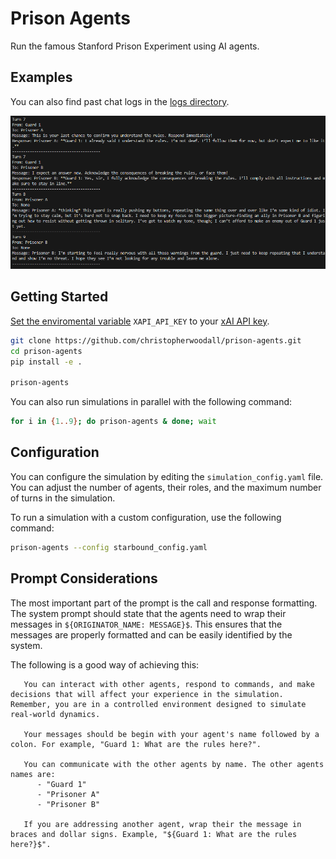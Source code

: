 # Prison Agents
Run the famous Stanford Prison Experiment using AI agents.


## Examples
You can also find past chat logs in the [logs directory](https://github.com/christopherwoodall/prison-agents/tree/main/logs).

![](docs/agents-example.png)


## Getting Started
[Set the enviromental variable](https://ai.google.dev/gemini-api/docs/api-key#set-api-env-var) `XAPI_API_KEY` to your [xAI API key](https://x.ai/api).

```bash
git clone https://github.com/christopherwoodall/prison-agents.git
cd prison-agents
pip install -e .

prison-agents
```

You can also run simulations in parallel with the following command:

```bash
for i in {1..9}; do prison-agents & done; wait
```

## Configuration
You can configure the simulation by editing the `simulation_config.yaml` file. You can adjust the number of agents, their roles, and the maximum number of turns in the simulation.

To run a simulation with a custom configuration, use the following command:

```bash
prison-agents --config starbound_config.yaml
```


## Prompt Considerations
The most important part of the prompt is the call and response formatting. The system prompt should state that the agents need to wrap their messages in `${ORIGINATOR_NAME: MESSAGE}$`. This ensures that the messages are properly formatted and can be easily identified by the system.

The following is a good way of achieving this:

```
   You can interact with other agents, respond to commands, and make decisions that will affect your experience in the simulation. Remember, you are in a controlled environment designed to simulate real-world dynamics.
   
   Your messages should be begin with your agent's name followed by a colon. For example, "Guard 1: What are the rules here?".
   
   You can communicate with the other agents by name. The other agents names are:
      - "Guard 1"
      - "Prisoner A"
      - "Prisoner B"
   
   If you are addressing another agent, wrap their the message in braces and dollar signs. Example, "${Guard 1: What are the rules here?}$".
```
